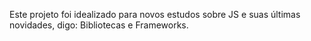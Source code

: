 Este projeto foi idealizado para novos estudos sobre JS e suas últimas novidades, digo: Bibliotecas e Frameworks. 


